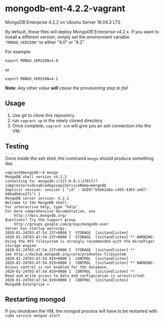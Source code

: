 # mongodb-ent-4.2.2-vagrant
MongoDB Enterprise 4.2.2 on Ubuntu Server 18.04.3 LTS

By default, these files will deploy MongoDB Enterprise v4.2.x.
If you want to install a different version, simply set the environment variable `"MONGO_VERSION"` to either "4.0" or "4.2".

For example:

`export MONGO_VERSION=4.0`

or 

`export MONGO_VERSION=4.2`

**Note:** *Any other value **will** cause the provisioning step to fail*

## Usage
1. Use git to clone this repository
1. run `vagrant up` in the newly cloned directory 
1. Once complete, `vagrant ssh` will give you an ssh connection into the VM. 

## Testing
Once inside the ssh shell, the command `mongo` should produce something like:
```
vagrant@mongo40:~$ mongo
MongoDB shell version v4.2.2
connecting to: mongodb://127.0.0.1:27017/?compressors=disabled&gssapiServiceName=mongodb
Implicit session: session { "id" : UUID("b5b62a8a-c465-4383-add7-689a09dce271") }
MongoDB server version: 4.2.2
Welcome to the MongoDB shell.
For interactive help, type "help".
For more comprehensive documentation, see
	http://docs.mongodb.org/
Questions? Try the support group
	http://groups.google.com/group/mongodb-user
Server has startup warnings:
2020-01-24T03:47:54.237+0000 I  STORAGE  [initandlisten]
2020-01-24T03:47:54.237+0000 I  STORAGE  [initandlisten] ** WARNING: Using the XFS filesystem is strongly recommended with the WiredTiger storage engine
2020-01-24T03:47:54.237+0000 I  STORAGE  [initandlisten] **          See http://dochub.mongodb.org/core/prodnotes-filesystem
2020-01-24T03:47:54.919+0000 I  CONTROL  [initandlisten]
2020-01-24T03:47:54.919+0000 I  CONTROL  [initandlisten] ** WARNING: Access control is not enabled for the database.
2020-01-24T03:47:54.919+0000 I  CONTROL  [initandlisten] **          Read and write access to data and configuration is unrestricted.
2020-01-24T03:47:54.919+0000 I  CONTROL  [initandlisten]
MongoDB Enterprise >
```

## Restarting mongod
If you shutdown the VM, the mongod process will have to be restarted with `sudo service mongod start`
